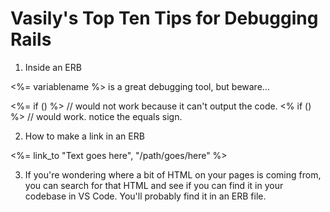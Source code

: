 # Vasily's Top Ten Tips for Debugging Rails

1) Inside an ERB

<%= variablename  %> is a great debugging tool, but beware...

<%= if ()   %> // would not work because it can't output the code.
<% if ()   %> // would work. notice the equals sign.

2) How to make a link in an ERB

<%= link_to "Text goes here", "/path/goes/here" %>

3) If you're wondering where a bit of HTML on your pages is coming from, 
you can search for that HTML and see if you can find it in your codebase in VS Code. 
You'll probably find it in an ERB file.

